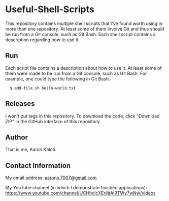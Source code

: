 # Useful-Shell-Scripts

This repository contains multiple shell scripts that I've found worth using in more than one repository. At least some of them involve Git and thus should be run from a Git console, such as Git Bash. Each shell script contains a description regarding how to use it.

Run
---

Each script file contains a description about how to use it. At least some of them were made to be run from a Git console, such as Git Bash. For example, one could type the following in Git Bash.

```script
  $ add-file.sh hello-world.txt
```

Releases
--------

I won't put tags in this repository. To download the code, click "Download ZIP" in the GitHub interface of this repository.

Author
------

That is me, Aaron Kaloti.

Contact Information
-------------------

My email address: aarons.7007@gmail.com

My YouTube channel (in which I demonstrate finished applications): https://www.youtube.com/channel/UCHhcIcXErjijtAI9TWy7wNw/videos 
